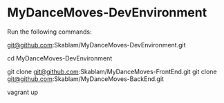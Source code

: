 MyDanceMoves-DevEnvironment
===========================

Run the following commands:

git@github.com:Skablam/MyDanceMoves-DevEnvironment.git

cd MyDanceMoves-DevEnvironment

git clone git@github.com:Skablam/MyDanceMoves-FrontEnd.git
git clone git@github.com:Skablam/MyDanceMoves-BackEnd.git

vagrant up
